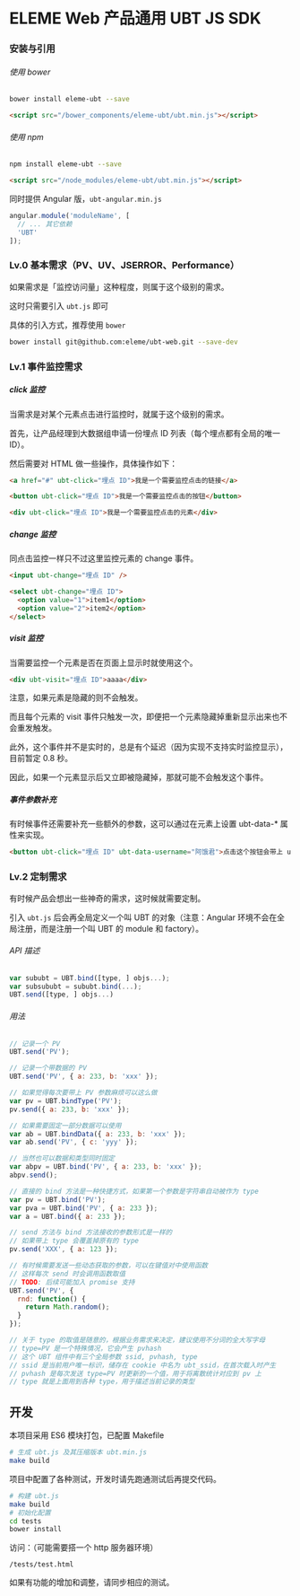 # ELEME Web 产品通用 UBT JS SDK

### 安装与引用

###### 使用 bower

```bash
bower install eleme-ubt --save
```

```html
<script src="/bower_components/eleme-ubt/ubt.min.js"></script>
```

###### 使用 npm

```bash
npm install eleme-ubt --save
```

```html
<script src="/node_modules/eleme-ubt/ubt.min.js"></script>
```

同时提供 Angular 版，`ubt-angular.min.js`

```js
angular.module('moduleName', [
  // ... 其它依赖
  'UBT'
]);
```

### Lv.0 基本需求（PV、UV、JSERROR、Performance）

如果需求是「监控访问量」这种程度，则属于这个级别的需求。

这时只需要引入 `ubt.js` 即可

具体的引入方式，推荐使用 `bower`

```bash
bower install git@github.com:eleme/ubt-web.git --save-dev
```

### Lv.1 事件监控需求

##### click 监控

当需求是对某个元素点击进行监控时，就属于这个级别的需求。

首先，让产品经理到大数据组申请一份埋点 ID 列表（每个埋点都有全局的唯一 ID）。

然后需要对 HTML 做一些操作，具体操作如下：

```html
<a href="#" ubt-click="埋点 ID">我是一个需要监控点击的链接</a>

<button ubt-click="埋点 ID">我是一个需要监控点击的按钮</button>

<div ubt-click="埋点 ID">我是一个需要监控点击的元素</div>
```

##### change 监控

同点击监控一样只不过这里监控元素的 change 事件。

```html
<input ubt-change="埋点 ID" />

<select ubt-change="埋点 ID">
  <option value="1">item1</option>
  <option value="2">item2</option>
</select>
```

##### visit 监控

当需要监控一个元素是否在页面上显示时就使用这个。

```html
<div ubt-visit="埋点 ID">aaaa</div>
```

注意，如果元素是隐藏的则不会触发。

而且每个元素的 visit 事件只触发一次，即便把一个元素隐藏掉重新显示出来也不会重发触发。

此外，这个事件并不是实时的，总是有个延迟（因为实现不支持实时监控显示），目前暂定 0.8 秒。

因此，如果一个元素显示后又立即被隐藏掉，那就可能不会触发这个事件。

##### 事件参数补充

有时候事件还需要补充一些额外的参数，这可以通过在元素上设置 ubt-data-* 属性来实现。

```html
<button ubt-click="埋点 ID" ubt-data-username="阿饿君">点击这个按钮会带上 username 参数</button>
```

### Lv.2 定制需求

有时候产品会想出一些神奇的需求，这时候就需要定制。

引入 `ubt.js` 后会再全局定义一个叫 UBT 的对象（注意：Angular 环境不会在全局注册，而是注册一个叫 UBT 的 module 和 factory）。

###### API 描述

```js
var sububt = UBT.bind([type, ] objs...);
var subsububt = sububt.bind(...);
UBT.send([type, ] objs...)
```

###### 用法

```js
// 记录一个 PV
UBT.send('PV');

// 记录一个带数据的 PV
UBT.send('PV', { a: 233, b: 'xxx' });

// 如果觉得每次要带上 PV 参数麻烦可以这么做
var pv = UBT.bindType('PV');
pv.send({ a: 233, b: 'xxx' });

// 如果需要固定一部分数据可以使用
var ab = UBT.bindData({ a: 233, b: 'xxx' });
var ab.send('PV', { c: 'yyy' });

// 当然也可以数据和类型同时固定
var abpv = UBT.bind('PV', { a: 233, b: 'xxx' });
abpv.send();

// 直接的 bind 方法是一种快捷方式，如果第一个参数是字符串自动被作为 type
var pv = UBT.bind('PV');
var pva = UBT.bind('PV', { a: 233 });
var a = UBT.bind({ a: 233 });

// send 方法与 bind 方法接收的参数形式是一样的
// 如果带上 type 会覆盖掉原有的 type
pv.send('XXX', { a: 123 });

// 有时候需要发送一些动态获取的参数，可以在键值对中使用函数
// 这样每次 send 时会调用函数取值
// TODO: 后续可能加入 promise 支持
UBT.send('PV', {
  rnd: function() {
    return Math.random();
  }
});

// 关于 type 的取值是随意的，根据业务需求来决定，建议使用不分词的全大写字母
// type=PV 是一个特殊情况，它会产生 pvhash
// 这个 UBT 组件中有三个全局参数 ssid, pvhash, type
// ssid 是当前用户唯一标识，储存在 cookie 中名为 ubt_ssid，在首次载入时产生
// pvhash 是每次发送 type=PV 时更新的一个值，用于将离散统计对应到 pv 上
// type 就是上面用到各种 type，用于描述当前记录的类型
```

## 开发

本项目采用 ES6 模块打包，已配置 Makefile

```bash
# 生成 ubt.js 及其压缩版本 ubt.min.js
make build
```

项目中配置了各种测试，开发时请先跑通测试后再提交代码。

```bash
# 构建 ubt.js
make build
# 初始化配置
cd tests
bower install
```

访问：（可能需要搭一个 http 服务器环境）

```
/tests/test.html
```

如果有功能的增加和调整，请同步相应的测试。
